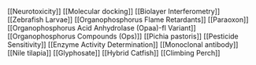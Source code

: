 [[Neurotoxicity]]
[[Molecular docking]]
[[Biolayer Interferometry]]
[[Zebrafish Larvae]]
[[Organophosphorus Flame Retardants]]
[[Paraoxon]]
[[Organophosphorus Acid Anhydrolase (Opaa)-fl Variant]]
[[Organophosphorus Compounds (Ops)]]
[[Pichia pastoris]]
[[Pesticide Sensitivity]]
[[Enzyme Activity Determination]]
[[Monoclonal antibody]]
[[Nile tilapia]]
[[Glyphosate]]
[[Hybrid Catfish]]
[[Climbing Perch]]
